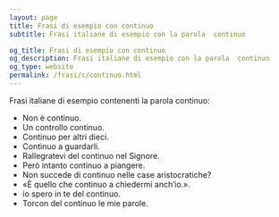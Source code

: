 ```yaml
---
layout: page
title: Frasi di esempio con continuo 
subtitle: Frasi italiane di esempio con la parola  continuo

og_title: Frasi di esempio con continuo 
og_description: Frasi italiane di esempio con la parola  continuo
og_type: website
permalink: /frasi/c/continuo.html
---
```


Frasi italiane di esempio contenenti la parola continuo:


- Non è continuo.
- Un controllo continuo.
- Continuo per altri dieci.
- Continuo a guardarli.
- Rallegratevi del continuo nel Signore.
- Però intanto continuo a piangere.
- Non succede di continuo nelle case aristocratiche?
- «È quello che continuo a chiedermi anch’io.».
- io spero in te del continuo.
- Torcon del continuo le mie parole.

